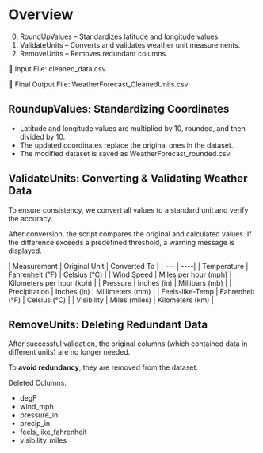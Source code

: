 # Overview
0. RoundUpValues – Standardizes latitude and longitude values.
1. ValidateUnits – Converts and validates weather unit measurements.
2. RemoveUnits – Removes redundant columns.


  📁 Input File: cleaned_data.csv
  
  📁 Final Output File: WeatherForecast_CleanedUnits.csv
  
## RoundupValues: Standardizing Coordinates

* Latitude and longitude values are multiplied by 10, rounded, and then divided by 10.
* The updated coordinates replace the original ones in the dataset.
* The modified dataset is saved as WeatherForecast_rounded.csv.

## ValidateUnits: Converting & Validating Weather Data

To ensure consistency, we convert all values to a standard unit and verify the accuracy.

After conversion, the script compares the original and calculated values. If the difference exceeds a predefined threshold, a warning message is displayed.

| Measurement | Original Unit | Converted To |
| --- | ----|
| Temperature | Fahrenheit (°F) | Celsius (°C) |
| Wind Speed | Miles per hour (mph) | Kilometers per hour (kph) |
| Pressure | Inches (in) | Millibars (mb) |
| Precipitation | Inches (in) | Millimeters (mm) |
| Feels-like-Temp | Fahrenheit (°F) | Celsius (°C) |
| Visibility | Miles (miles) | Kilometers (km) |

## RemoveUnits: Deleting Redundant Data

After successful validation, the original columns (which contained data in different units) are no longer needed. 

To **avoid redundancy**, they are removed from the dataset.

Deleted Columns:
* degF
* wind_mph
* pressure_in
* precip_in
* feels_like_fahrenheit
* visibility_miles
  
